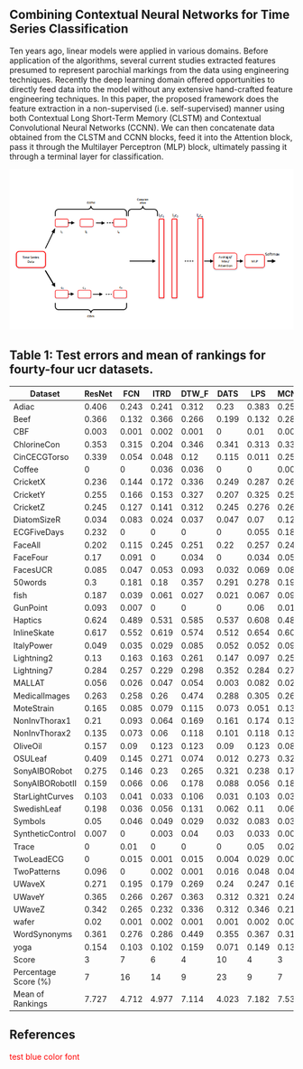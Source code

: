 ## Combining Contextual Neural Networks for Time Series Classification

Ten years ago, linear models were applied in various domains. Before application of the algorithms, several current studies extracted features presumed to represent parochial markings from the data using engineering techniques. Recently the deep learning domain offered opportunities to directly feed data into the model without any extensive hand-crafted feature engineering techniques. In this paper, the proposed framework does the feature extraction in a non-supervised (i.e. self-supervised) manner using both Contextual Long Short-Term Memory (CLSTM) and Contextual Convolutional Neural Networks (CCNN). We can then concatenate data obtained from the CLSTM and CCNN blocks, feed it into the Attention block, pass it through the Multilayer Perceptron (MLP) block, ultimately passing it through a terminal layer for classification.



![pdf](./model2.png)





## Table 1:  Test errors and mean of rankings for fourty-four ucr datasets.

| Dataset              | ResNet | FCN   | ITRD  | DTW_F | DATS  | LPS   | MCNN  | NTSC  | TSCD  | CNTC  |
| -------------------- | ------ | ----- | ----- | ------ | ----- | ----- | ----- | ----- | ----- | ----- |
| Adiac                | 0.406  | 0.243 | 0.241 | 0.312  | 0.23  | 0.383 | 0.255 | 0.153 | 0.184 | 0.142 |
| Beef                 | 0.366  | 0.132 | 0.366 | 0.266  | 0.199 | 0.132 | 0.286 | 0.249 | 0.232 | 0.286 |
| CBF                  | 0.003  | 0.001 | 0.002 | 0.001  | 0     | 0.01  | 0.009 | 0     | 0.006 | 0     |
| ChlorineCon          | 0.353  | 0.315 | 0.204 | 0.346  | 0.341 | 0.313 | 0.337 | 0.158 | 0.173 | 0.022 |
| CinCECGTorso         | 0.339  | 0.054 | 0.048 | 0.12   | 0.115 | 0.011 | 0.252 | 0.177 | 0.219 | 0.204 |
| Coffee               | 0      | 0     | 0.036 | 0.036  | 0     | 0     | 0.004 | 0     | 0     | 0     |
| CricketX             | 0.236  | 0.144 | 0.172 | 0.336  | 0.249 | 0.287 | 0.268 | 0.175 | 0.169 | 0.185 |
| CricketY             | 0.255  | 0.166 | 0.153 | 0.327  | 0.207 | 0.325 | 0.258 | 0.207 | 0.194 | 0.2   |
| CricketZ             | 0.245  | 0.127 | 0.141 | 0.312  | 0.245 | 0.276 | 0.262 | 0.186 | 0.186 | 0.211 |
| DiatomSizeR          | 0.034  | 0.083 | 0.024 | 0.037  | 0.047 | 0.07  | 0.127 | 0.071 | 0.07  | 0.017 |
| ECGFiveDays          | 0.232  | 0     | 0     | 0      | 0     | 0.055 | 0.183 | 0.015 | 0.045 | 0.057 |
| FaceAll              | 0.202  | 0.115 | 0.245 | 0.251  | 0.22  | 0.257 | 0.244 | 0.081 | 0.176 | 0.192 |
| FaceFour             | 0.17   | 0.091 | 0     | 0.034  | 0     | 0.034 | 0.051 | 0.068 | 0.068 | 0.088 |
| FacesUCR             | 0.085  | 0.047 | 0.053 | 0.093  | 0.032 | 0.069 | 0.08  | 0.042 | 0.032 | 0.064 |
| 50words              | 0.3    | 0.181 | 0.18  | 0.357  | 0.291 | 0.278 | 0.199 | 0.311 | 0.263 | 0.12  |
| fish                 | 0.187  | 0.039 | 0.061 | 0.027  | 0.021 | 0.067 | 0.09  | 0.039 | 0.021 | 0.011 |
| GunPoint             | 0.093  | 0.007 | 0     | 0      | 0     | 0.06  | 0.011 | 0     | 0.007 | 0     |
| Haptics              | 0.624  | 0.489 | 0.531 | 0.585  | 0.537 | 0.608 | 0.489 | 0.45  | 0.496 | 0.415 |
| InlineSkate          | 0.617  | 0.552 | 0.619 | 0.574  | 0.512 | 0.654 | 0.604 | 0.59  | 0.434 | 0.451 |
| ItalyPower           | 0.049  | 0.035 | 0.029 | 0.085  | 0.052 | 0.052 | 0.095 | 0.029 | 0.039 | 0.037 |
| Lightning2           | 0.13   | 0.163 | 0.163 | 0.261  | 0.147 | 0.097 | 0.256 | 0.196 | 0.245 | 0.24  |
| Lightning7           | 0.284  | 0.257 | 0.229 | 0.298  | 0.352 | 0.284 | 0.272 | 0.147 | 0.174 | 0.143 |
| MALLAT               | 0.056  | 0.026 | 0.047 | 0.054  | 0.003 | 0.082 | 0.027 | 0.01  | 0.011 | 0.005 |
| MedicalImages        | 0.263  | 0.258 | 0.26  | 0.474  | 0.288 | 0.305 | 0.269 | 0.208 | 0.228 | 0.215 |
| MoteStrain           | 0.165  | 0.085 | 0.079 | 0.115  | 0.073 | 0.051 | 0.135 | 0.055 | 0.105 | 0.06  |
| NonInvThorax1        | 0.21   | 0.093 | 0.064 | 0.169  | 0.161 | 0.174 | 0.138 | 0.039 | 0.052 | 0.043 |
| NonInvThorax2        | 0.135  | 0.073 | 0.06  | 0.118  | 0.101 | 0.118 | 0.13  | 0.045 | 0.049 | 0.049 |
| OliveOil             | 0.157  | 0.09  | 0.123 | 0.123  | 0.09  | 0.123 | 0.08  | 0.157 | 0.123 | 0.037 |
| OSULeaf              | 0.409  | 0.145 | 0.271 | 0.074  | 0.012 | 0.273 | 0.329 | 0.012 | 0.021 | 0.018 |
| SonyAIBORobot        | 0.275  | 0.146 | 0.23  | 0.265  | 0.321 | 0.238 | 0.175 | 0.032 | 0.015 | 0.042 |
| SonyAIBORobotII      | 0.159  | 0.066 | 0.06  | 0.178  | 0.088 | 0.056 | 0.186 | 0.028 | 0.028 | 0.03  |
| StarLightCurves      | 0.103  | 0.041 | 0.033 | 0.106  | 0.031 | 0.103 | 0.032 | 0.043 | 0.039 | 0.048 |
| SwedishLeaf          | 0.198  | 0.036 | 0.056 | 0.131  | 0.062 | 0.11  | 0.065 | 0.024 | 0.032 | 0.039 |
| Symbols              | 0.05   | 0.046 | 0.049 | 0.029  | 0.032 | 0.083 | 0.034 | 0.038 | 0.128 | 0.102 |
| SyntheticControl     | 0.007  | 0     | 0.003 | 0.04   | 0.03  | 0.033 | 0.008 | 0.01  | 0     | 0     |
| Trace                | 0      | 0.01  | 0     | 0      | 0     | 0.05  | 0.02  | 0     | 0     | 0     |
| TwoLeadECG           | 0      | 0.015 | 0.001 | 0.015  | 0.004 | 0.029 | 0.001 | 0     | 0     | 0     |
| TwoPatterns          | 0.096  | 0     | 0.002 | 0.001  | 0.016 | 0.048 | 0.046 | 0.103 | 0     | 0     |
| UWaveX               | 0.271  | 0.195 | 0.179 | 0.269  | 0.24  | 0.247 | 0.163 | 0.245 | 0.212 | 0.181 |
| UWaveY               | 0.365  | 0.266 | 0.267 | 0.363  | 0.312 | 0.321 | 0.248 | 0.274 | 0.331 | 0.29  |
| UWaveZ               | 0.342  | 0.265 | 0.232 | 0.336  | 0.312 | 0.346 | 0.217 | 0.271 | 0.245 | 0.278 |
| wafer                | 0.02   | 0.001 | 0.002 | 0.001  | 0.001 | 0.002 | 0.004 | 0.003 | 0.003 | 0     |
| WordSynonyms         | 0.361  | 0.276 | 0.286 | 0.449  | 0.355 | 0.367 | 0.312 | 0.43  | 0.378 | 0.224 |
| yoga                 | 0.154  | 0.103 | 0.102 | 0.159  | 0.071 | 0.149 | 0.139 | 0.145 | 0.132 | 0.062 |
| Score                | 3      | 7     | 6     | 4      | 10    | 4     | 3     | 13    | 8     | 18    |
| Percentage Score (%) | 7      | 16    | 14    | 9      | 23    | 9     | 7     | 30    | 18    | 41    |
| Mean of Rankings     | 7.727  | 4.712 | 4.977 | 7.114  | 4.023 | 7.182 | 7.53  | 3.932 | 4.5   | 3.136 |


## References
<font color='red'>test blue color font</font>

